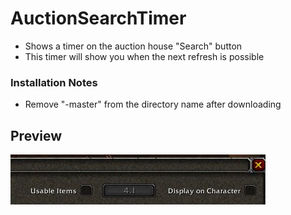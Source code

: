 # AuctionSearchTimer
- Shows a timer on the auction house "Search" button
- This timer will show you when the next refresh is possible

### Installation Notes
- Remove "-master" from the directory name after downloading

## Preview

![Preview](/preview.jpg?raw=true "Preview")
